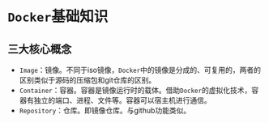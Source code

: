 # `Docker`基础知识
## 三大核心概念
- `Image`：镜像。不同于iso镜像，`Docker`中的镜像是分成的、可复用的，两者的区别类似于源码的压缩包和git仓库的区别。
- `Container`：容器。容器是镜像运行时的载体。借助`Docker`的虚拟化技术，容器有独立的端口、进程、文件等。容器可以宿主机进行通信。
- `Repository`：仓库。即镜像仓库。与github功能类似。